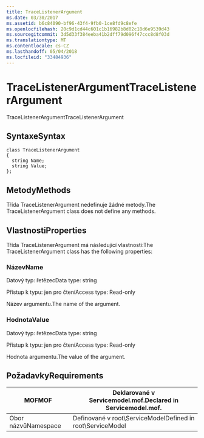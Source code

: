 ```yaml
---
title: TraceListenerArgument
ms.date: 03/30/2017
ms.assetid: b6c84090-bf96-43f4-9fb0-1ce8fd9c8efe
ms.openlocfilehash: 20c9d1cd44c601c1b16982b8d02c18d6e9539d43
ms.sourcegitcommit: 3d5d33f384eeba41b2dff79d096f47ccc8d8f03d
ms.translationtype: MT
ms.contentlocale: cs-CZ
ms.lasthandoff: 05/04/2018
ms.locfileid: "33484936"
---
```

# <a name="tracelistenerargument"></a><span data-ttu-id="5105b-102">TraceListenerArgument</span><span class="sxs-lookup"><span data-stu-id="5105b-102">TraceListenerArgument</span></span>
<span data-ttu-id="5105b-103">TraceListenerArgument</span><span class="sxs-lookup"><span data-stu-id="5105b-103">TraceListenerArgument</span></span>  
  
## <a name="syntax"></a><span data-ttu-id="5105b-104">Syntaxe</span><span class="sxs-lookup"><span data-stu-id="5105b-104">Syntax</span></span>  
  
```  
class TraceListenerArgument  
{  
  string Name;  
  string Value;  
};  
```  
  
## <a name="methods"></a><span data-ttu-id="5105b-105">Metody</span><span class="sxs-lookup"><span data-stu-id="5105b-105">Methods</span></span>  
 <span data-ttu-id="5105b-106">Třída TraceListenerArgument nedefinuje žádné metody.</span><span class="sxs-lookup"><span data-stu-id="5105b-106">The TraceListenerArgument class does not define any methods.</span></span>  
  
## <a name="properties"></a><span data-ttu-id="5105b-107">Vlastnosti</span><span class="sxs-lookup"><span data-stu-id="5105b-107">Properties</span></span>  
 <span data-ttu-id="5105b-108">Třída TraceListenerArgument má následující vlastnosti:</span><span class="sxs-lookup"><span data-stu-id="5105b-108">The TraceListenerArgument class has the following properties:</span></span>  
  
### <a name="name"></a><span data-ttu-id="5105b-109">Název</span><span class="sxs-lookup"><span data-stu-id="5105b-109">Name</span></span>  
 <span data-ttu-id="5105b-110">Datový typ: řetězec</span><span class="sxs-lookup"><span data-stu-id="5105b-110">Data type: string</span></span>  
  
 <span data-ttu-id="5105b-111">Přístup k typu: jen pro čtení</span><span class="sxs-lookup"><span data-stu-id="5105b-111">Access type: Read-only</span></span>  
  
 <span data-ttu-id="5105b-112">Název argumentu.</span><span class="sxs-lookup"><span data-stu-id="5105b-112">The name of the argument.</span></span>  
  
### <a name="value"></a><span data-ttu-id="5105b-113">Hodnota</span><span class="sxs-lookup"><span data-stu-id="5105b-113">Value</span></span>  
 <span data-ttu-id="5105b-114">Datový typ: řetězec</span><span class="sxs-lookup"><span data-stu-id="5105b-114">Data type: string</span></span>  
  
 <span data-ttu-id="5105b-115">Přístup k typu: jen pro čtení</span><span class="sxs-lookup"><span data-stu-id="5105b-115">Access type: Read-only</span></span>  
  
 <span data-ttu-id="5105b-116">Hodnota argumentu.</span><span class="sxs-lookup"><span data-stu-id="5105b-116">The value of the argument.</span></span>  
  
## <a name="requirements"></a><span data-ttu-id="5105b-117">Požadavky</span><span class="sxs-lookup"><span data-stu-id="5105b-117">Requirements</span></span>  
  
|<span data-ttu-id="5105b-118">MOF</span><span class="sxs-lookup"><span data-stu-id="5105b-118">MOF</span></span>|<span data-ttu-id="5105b-119">Deklarované v Servicemodel.mof.</span><span class="sxs-lookup"><span data-stu-id="5105b-119">Declared in Servicemodel.mof.</span></span>|  
|---------|-----------------------------------|  
|<span data-ttu-id="5105b-120">Obor názvů</span><span class="sxs-lookup"><span data-stu-id="5105b-120">Namespace</span></span>|<span data-ttu-id="5105b-121">Definované v root\ServiceModel</span><span class="sxs-lookup"><span data-stu-id="5105b-121">Defined in root\ServiceModel</span></span>|

